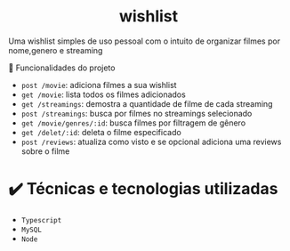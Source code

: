 # <h1 align="center"> wishlist </h1>

<p>Uma wishlist simples de uso pessoal com o intuito de organizar filmes por nome,genero e streaming <p
                                                                                                        
# :hammer: Funcionalidades do projeto
                                                                                                        
- `post /movie`: adiciona filmes a sua wishlist
- `get /movie`: lista todos os filmes adicionados 
- `get /streamings`: demostra a quantidade de filme de cada streaming
- `post /streamings`: busca por filmes no streamings selecionado
- `get /movie/genres/:id`: busca filmes por filtragem de gênero
- `get /delet/:id`: deleta o filme especificado
- `post /reviews`: atualiza como visto e se opcional adiciona uma reviews sobre o filme

# :heavy_check_mark: Técnicas e tecnologias utilizadas

- `Typescript`
- `MySQL`
- `Node`
